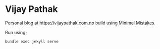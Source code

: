 # Vijay Pathak

Personal blog at https://vijaypathak.com.np build using [Minimal Mistakes](https://mmistakes.github.io/minimal-mistakes/).

Run using;

```bundle exec jekyll serve```



